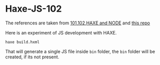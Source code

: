 Haxe-JS-102
============

 The references are taken from [101][1],[102][2],[HAXE and NODE][3] and [this repo][4]

Here is an experiment of JS development with HAXE.


```
haxe build.hxml
```

That will generate a single JS file inside `bin` folder, the `bin` folder will be created, if its not present.




[1]: https://saumya.github.io/ray/articles/47/
[2]: https://saumya.github.io/ray/articles/48/
[3]: https://saumya.github.io/ray/articles/50/
[4]: https://github.com/saumya/HAXE-JS101